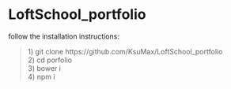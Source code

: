 # LoftSchool_portfolio

follow the installation instructions:
<blockquote>
1) git clone https://github.com/KsuMax/LoftSchool_portfolio <br>
2) cd porfolio <br>
3) bower i <br>
4) npm i <br>
</blockquote>
